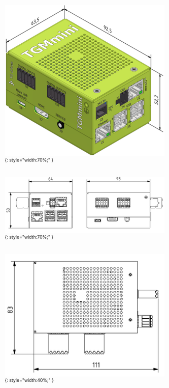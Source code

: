 <!--## Rozměry zařízení-->
![TGMmini dimensions](../img/dim.png){: style="width:70%;" }

<br>

![TGMmini dimensions 2](../img/dim2.png){: style="width:70%;" }

<br>

![TGMmini dimensions 3](../img/dim3.png){: style="width:40%;" }